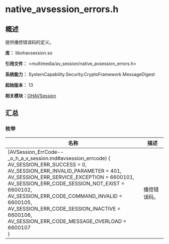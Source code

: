 # native_avsession_errors.h


## 概述

提供播控错误码的定义。

**库：** libohavsession.so

**引用文件：** &lt;multimedia/av_session/native_avsession_errors.h&gt;

**系统能力：** SystemCapability.Security.CryptoFramework.MessageDigest

**起始版本：** 13

**相关模块：**[OHAVSession](_o_h_a_v_session.md)


## 汇总


### 枚举

| 名称 | 描述 | 
| -------- | -------- |
| [AVSession_ErrCode--_o_h_a_v_session.md#avsession_errcode) {<br/>AV_SESSION_ERR_SUCCESS = 0,<br/>AV_SESSION_ERR_INVALID_PARAMETER = 401,<br/>AV_SESSION_ERR_SERVICE_EXCEPTION = 6600101,<br/>AV_SESSION_ERR_CODE_SESSION_NOT_EXIST = 6600102,<br/>AV_SESSION_ERR_CODE_COMMAND_INVALID = 6600105,<br/>AV_SESSION_ERR_CODE_SESSION_INACTIVE = 6600106,<br/>AV_SESSION_ERR_CODE_MESSAGE_OVERLOAD = 6600107<br/>} | 播控错误码。 | 
